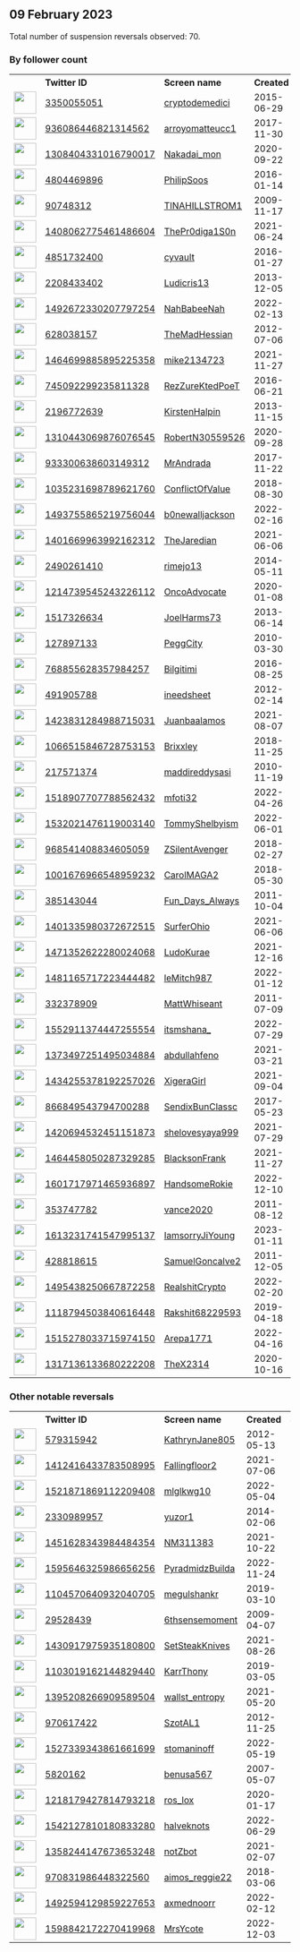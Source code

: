 
## 09 February 2023
Total number of suspension reversals observed: 70.

### By follower count
<table><tr><th></th><th align="left">Twitter ID</th><th align="left">Screen name</th>
<th align="left">Created</th><th align="left">Status</th><th align="left">Suspended</th><th align="left">Followers</th>
<tr><td><a href="https://pbs.twimg.com/profile_images/1312945488145113088/IfnlT4Gp_normal.jpg"><img src="https://pbs.twimg.com/profile_images/1312945488145113088/IfnlT4Gp_normal.jpg" width="40px" height="40px" align="center"/></a></td><td><a href="https://twitter.com/intent/user?user_id=3350055051">3350055051</a></td><td><a href="https://twitter.com/cryptodemedici">cryptodemedici</a></td><td>2015-06-29</td><td align="center"></td><td></td><td>77703</td></tr>
<tr><td><a href="https://pbs.twimg.com/profile_images/1560815140995567617/0856172Z_normal.jpg"><img src="https://pbs.twimg.com/profile_images/1560815140995567617/0856172Z_normal.jpg" width="40px" height="40px" align="center"/></a></td><td><a href="https://twitter.com/intent/user?user_id=936086446821314562">936086446821314562</a></td><td><a href="https://twitter.com/arroyomatteucc1">arroyomatteucc1</a></td><td>2017-11-30</td><td align="center"></td><td>2022-08-26</td><td>13696</td></tr>
<tr><td><a href="https://pbs.twimg.com/profile_images/1440403604947439618/Qfiy0-pa_normal.jpg"><img src="https://pbs.twimg.com/profile_images/1440403604947439618/Qfiy0-pa_normal.jpg" width="40px" height="40px" align="center"/></a></td><td><a href="https://twitter.com/intent/user?user_id=1308404331016790017">1308404331016790017</a></td><td><a href="https://twitter.com/Nakadai_mon">Nakadai_mon</a></td><td>2020-09-22</td><td align="center"></td><td></td><td>12212</td></tr>
<tr><td><a href="https://pbs.twimg.com/profile_images/746277150844653568/WlPgEl3a_normal.jpg"><img src="https://pbs.twimg.com/profile_images/746277150844653568/WlPgEl3a_normal.jpg" width="40px" height="40px" align="center"/></a></td><td><a href="https://twitter.com/intent/user?user_id=4804469896">4804469896</a></td><td><a href="https://twitter.com/PhilipSoos">PhilipSoos</a></td><td>2016-01-14</td><td align="center"></td><td>2022-07-25</td><td>8183</td></tr>
<tr><td><a href="https://pbs.twimg.com/profile_images/985772445243138048/FNAliUMB_normal.jpg"><img src="https://pbs.twimg.com/profile_images/985772445243138048/FNAliUMB_normal.jpg" width="40px" height="40px" align="center"/></a></td><td><a href="https://twitter.com/intent/user?user_id=90748312">90748312</a></td><td><a href="https://twitter.com/TINAHILLSTROM1">TINAHILLSTROM1</a></td><td>2009-11-17</td><td align="center"></td><td></td><td>7529</td></tr>
<tr><td><a href="https://pbs.twimg.com/profile_images/1529325814327689216/EXjb7tbq_normal.jpg"><img src="https://pbs.twimg.com/profile_images/1529325814327689216/EXjb7tbq_normal.jpg" width="40px" height="40px" align="center"/></a></td><td><a href="https://twitter.com/intent/user?user_id=1408062775461486604">1408062775461486604</a></td><td><a href="https://twitter.com/ThePr0diga1S0n">ThePr0diga1S0n</a></td><td>2021-06-24</td><td align="center"></td><td>2022-08-05</td><td>7149</td></tr>
<tr><td><a href="https://pbs.twimg.com/profile_images/1330886443984695303/mW3APyrF_normal.jpg"><img src="https://pbs.twimg.com/profile_images/1330886443984695303/mW3APyrF_normal.jpg" width="40px" height="40px" align="center"/></a></td><td><a href="https://twitter.com/intent/user?user_id=4851732400">4851732400</a></td><td><a href="https://twitter.com/cyvault">cyvault</a></td><td>2016-01-27</td><td align="center"></td><td></td><td>6737</td></tr>
<tr><td><a href="https://pbs.twimg.com/profile_images/1212564073956675584/4QlvY0oV_normal.jpg"><img src="https://pbs.twimg.com/profile_images/1212564073956675584/4QlvY0oV_normal.jpg" width="40px" height="40px" align="center"/></a></td><td><a href="https://twitter.com/intent/user?user_id=2208433402">2208433402</a></td><td><a href="https://twitter.com/Ludicris13">Ludicris13</a></td><td>2013-12-05</td><td align="center"></td><td></td><td>6507</td></tr>
<tr><td><a href="https://pbs.twimg.com/profile_images/1578168917037649923/aHeL45TD_normal.jpg"><img src="https://pbs.twimg.com/profile_images/1578168917037649923/aHeL45TD_normal.jpg" width="40px" height="40px" align="center"/></a></td><td><a href="https://twitter.com/intent/user?user_id=1492672330207797254">1492672330207797254</a></td><td><a href="https://twitter.com/NahBabeeNah">NahBabeeNah</a></td><td>2022-02-13</td><td align="center"></td><td>2022-11-11</td><td>4810</td></tr>
<tr><td><a href="https://pbs.twimg.com/profile_images/998655292198957061/l6dgZEF0_normal.jpg"><img src="https://pbs.twimg.com/profile_images/998655292198957061/l6dgZEF0_normal.jpg" width="40px" height="40px" align="center"/></a></td><td><a href="https://twitter.com/intent/user?user_id=628038157">628038157</a></td><td><a href="https://twitter.com/TheMadHessian">TheMadHessian</a></td><td>2012-07-06</td><td align="center">🔒</td><td></td><td>4042</td></tr>
<tr><td><a href="https://pbs.twimg.com/profile_images/1494515070302183425/N-awK03x_normal.jpg"><img src="https://pbs.twimg.com/profile_images/1494515070302183425/N-awK03x_normal.jpg" width="40px" height="40px" align="center"/></a></td><td><a href="https://twitter.com/intent/user?user_id=1464699885895225358">1464699885895225358</a></td><td><a href="https://twitter.com/mike2134723">mike2134723</a></td><td>2021-11-27</td><td align="center"></td><td>2022-10-05</td><td>2124</td></tr>
<tr><td><a href="https://pbs.twimg.com/profile_images/853278945239814144/uPWQaejb_normal.jpg"><img src="https://pbs.twimg.com/profile_images/853278945239814144/uPWQaejb_normal.jpg" width="40px" height="40px" align="center"/></a></td><td><a href="https://twitter.com/intent/user?user_id=745092299235811328">745092299235811328</a></td><td><a href="https://twitter.com/RezZureKtedPoeT">RezZureKtedPoeT</a></td><td>2016-06-21</td><td align="center"></td><td>2022-08-04</td><td>1881</td></tr>
<tr><td><a href="https://pbs.twimg.com/profile_images/1075576527838822400/tVRJPTFw_normal.jpg"><img src="https://pbs.twimg.com/profile_images/1075576527838822400/tVRJPTFw_normal.jpg" width="40px" height="40px" align="center"/></a></td><td><a href="https://twitter.com/intent/user?user_id=2196772639">2196772639</a></td><td><a href="https://twitter.com/KirstenHalpin">KirstenHalpin</a></td><td>2013-11-15</td><td align="center"></td><td>2022-08-02</td><td>1501</td></tr>
<tr><td><a href="https://pbs.twimg.com/profile_images/1551106358174416897/VrNzTkI8_normal.jpg"><img src="https://pbs.twimg.com/profile_images/1551106358174416897/VrNzTkI8_normal.jpg" width="40px" height="40px" align="center"/></a></td><td><a href="https://twitter.com/intent/user?user_id=1310443069876076545">1310443069876076545</a></td><td><a href="https://twitter.com/RobertN30559526">RobertN30559526</a></td><td>2020-09-28</td><td align="center"></td><td>2022-08-17</td><td>1467</td></tr>
<tr><td><a href="https://pbs.twimg.com/profile_images/1340257125604462592/-RSmzO_7_normal.jpg"><img src="https://pbs.twimg.com/profile_images/1340257125604462592/-RSmzO_7_normal.jpg" width="40px" height="40px" align="center"/></a></td><td><a href="https://twitter.com/intent/user?user_id=933300638603149312">933300638603149312</a></td><td><a href="https://twitter.com/MrAndrada">MrAndrada</a></td><td>2017-11-22</td><td align="center"></td><td></td><td>1304</td></tr>
<tr><td><a href="https://pbs.twimg.com/profile_images/1400535849381482498/fNtT2CBC_normal.png"><img src="https://pbs.twimg.com/profile_images/1400535849381482498/fNtT2CBC_normal.png" width="40px" height="40px" align="center"/></a></td><td><a href="https://twitter.com/intent/user?user_id=1035231698789621760">1035231698789621760</a></td><td><a href="https://twitter.com/ConflictOfValue">ConflictOfValue</a></td><td>2018-08-30</td><td align="center"></td><td>2022-11-20</td><td>1287</td></tr>
<tr><td><a href="https://pbs.twimg.com/profile_images/1537433949864984578/v6RncMjn_normal.jpg"><img src="https://pbs.twimg.com/profile_images/1537433949864984578/v6RncMjn_normal.jpg" width="40px" height="40px" align="center"/></a></td><td><a href="https://twitter.com/intent/user?user_id=1493755865219756044">1493755865219756044</a></td><td><a href="https://twitter.com/b0newalljackson">b0newalljackson</a></td><td>2022-02-16</td><td align="center"></td><td>2022-08-15</td><td>1098</td></tr>
<tr><td><a href="https://pbs.twimg.com/profile_images/1556119575661580289/hinC46YM_normal.jpg"><img src="https://pbs.twimg.com/profile_images/1556119575661580289/hinC46YM_normal.jpg" width="40px" height="40px" align="center"/></a></td><td><a href="https://twitter.com/intent/user?user_id=1401669963992162312">1401669963992162312</a></td><td><a href="https://twitter.com/TheJaredian">TheJaredian</a></td><td>2021-06-06</td><td align="center"></td><td>2022-10-11</td><td>746</td></tr>
<tr><td><a href="https://pbs.twimg.com/profile_images/1425712136597213184/SkDVE_2t_normal.jpg"><img src="https://pbs.twimg.com/profile_images/1425712136597213184/SkDVE_2t_normal.jpg" width="40px" height="40px" align="center"/></a></td><td><a href="https://twitter.com/intent/user?user_id=2490261410">2490261410</a></td><td><a href="https://twitter.com/rimejo13">rimejo13</a></td><td>2014-05-11</td><td align="center"></td><td>2023-02-01</td><td>571</td></tr>
<tr><td><a href="https://pbs.twimg.com/profile_images/1553111735380451328/CTIemVjK_normal.jpg"><img src="https://pbs.twimg.com/profile_images/1553111735380451328/CTIemVjK_normal.jpg" width="40px" height="40px" align="center"/></a></td><td><a href="https://twitter.com/intent/user?user_id=1214739545243226112">1214739545243226112</a></td><td><a href="https://twitter.com/OncoAdvocate">OncoAdvocate</a></td><td>2020-01-08</td><td align="center"></td><td>2022-10-13</td><td>568</td></tr>
<tr><td><a href="https://pbs.twimg.com/profile_images/852066614119772160/fnIe8UzQ_normal.jpg"><img src="https://pbs.twimg.com/profile_images/852066614119772160/fnIe8UzQ_normal.jpg" width="40px" height="40px" align="center"/></a></td><td><a href="https://twitter.com/intent/user?user_id=1517326634">1517326634</a></td><td><a href="https://twitter.com/JoelHarms73">JoelHarms73</a></td><td>2013-06-14</td><td align="center"></td><td>2022-08-30</td><td>544</td></tr>
<tr><td><a href="https://pbs.twimg.com/profile_images/1549111030831353856/gvSBDyNw_normal.jpg"><img src="https://pbs.twimg.com/profile_images/1549111030831353856/gvSBDyNw_normal.jpg" width="40px" height="40px" align="center"/></a></td><td><a href="https://twitter.com/intent/user?user_id=127897133">127897133</a></td><td><a href="https://twitter.com/PeggCity">PeggCity</a></td><td>2010-03-30</td><td align="center"></td><td>2022-11-04</td><td>543</td></tr>
<tr><td><a href="https://pbs.twimg.com/profile_images/947459652463276034/GgN-WkMN_normal.jpg"><img src="https://pbs.twimg.com/profile_images/947459652463276034/GgN-WkMN_normal.jpg" width="40px" height="40px" align="center"/></a></td><td><a href="https://twitter.com/intent/user?user_id=768855628357984257">768855628357984257</a></td><td><a href="https://twitter.com/Bilgitimi">Bilgitimi</a></td><td>2016-08-25</td><td align="center"></td><td></td><td>533</td></tr>
<tr><td><a href="https://pbs.twimg.com/profile_images/1336639913177976833/HTo-m_qm_normal.jpg"><img src="https://pbs.twimg.com/profile_images/1336639913177976833/HTo-m_qm_normal.jpg" width="40px" height="40px" align="center"/></a></td><td><a href="https://twitter.com/intent/user?user_id=491905788">491905788</a></td><td><a href="https://twitter.com/ineedsheet">ineedsheet</a></td><td>2012-02-14</td><td align="center"></td><td></td><td>465</td></tr>
<tr><td><a href="https://pbs.twimg.com/profile_images/1598035349296582693/dsiLp3ze_normal.jpg"><img src="https://pbs.twimg.com/profile_images/1598035349296582693/dsiLp3ze_normal.jpg" width="40px" height="40px" align="center"/></a></td><td><a href="https://twitter.com/intent/user?user_id=1423831284988715031">1423831284988715031</a></td><td><a href="https://twitter.com/Juanbaalamos">Juanbaalamos</a></td><td>2021-08-07</td><td align="center"></td><td>2023-01-06</td><td>410</td></tr>
<tr><td><a href="https://pbs.twimg.com/profile_images/1591908716399427584/8tH9Xhkn_normal.jpg"><img src="https://pbs.twimg.com/profile_images/1591908716399427584/8tH9Xhkn_normal.jpg" width="40px" height="40px" align="center"/></a></td><td><a href="https://twitter.com/intent/user?user_id=1066515846728753153">1066515846728753153</a></td><td><a href="https://twitter.com/Brixxley">Brixxley</a></td><td>2018-11-25</td><td align="center"></td><td>2022-12-08</td><td>362</td></tr>
<tr><td><a href="https://pbs.twimg.com/profile_images/1415001082883833856/V482CSfB_normal.jpg"><img src="https://pbs.twimg.com/profile_images/1415001082883833856/V482CSfB_normal.jpg" width="40px" height="40px" align="center"/></a></td><td><a href="https://twitter.com/intent/user?user_id=217571374">217571374</a></td><td><a href="https://twitter.com/maddireddysasi">maddireddysasi</a></td><td>2010-11-19</td><td align="center"></td><td>2022-11-29</td><td>320</td></tr>
<tr><td><a href="https://pbs.twimg.com/profile_images/1518907892530880512/0Rc0W6cG_normal.jpg"><img src="https://pbs.twimg.com/profile_images/1518907892530880512/0Rc0W6cG_normal.jpg" width="40px" height="40px" align="center"/></a></td><td><a href="https://twitter.com/intent/user?user_id=1518907707788562432">1518907707788562432</a></td><td><a href="https://twitter.com/mfoti32">mfoti32</a></td><td>2022-04-26</td><td align="center"></td><td>2022-09-25</td><td>220</td></tr>
<tr><td><a href="https://pbs.twimg.com/profile_images/1532118577288978438/RYCscGLI_normal.jpg"><img src="https://pbs.twimg.com/profile_images/1532118577288978438/RYCscGLI_normal.jpg" width="40px" height="40px" align="center"/></a></td><td><a href="https://twitter.com/intent/user?user_id=1532021476119003140">1532021476119003140</a></td><td><a href="https://twitter.com/TommyShelbyism">TommyShelbyism</a></td><td>2022-06-01</td><td align="center"></td><td>2022-07-16</td><td>202</td></tr>
<tr><td><a href="https://pbs.twimg.com/profile_images/1048427154940284928/CUv6apo5_normal.jpg"><img src="https://pbs.twimg.com/profile_images/1048427154940284928/CUv6apo5_normal.jpg" width="40px" height="40px" align="center"/></a></td><td><a href="https://twitter.com/intent/user?user_id=968541408834605059">968541408834605059</a></td><td><a href="https://twitter.com/ZSilentAvenger">ZSilentAvenger</a></td><td>2018-02-27</td><td align="center"></td><td>2022-11-22</td><td>201</td></tr>
<tr><td><a href="https://pbs.twimg.com/profile_images/1351669290118881284/EIoQs1mg_normal.jpg"><img src="https://pbs.twimg.com/profile_images/1351669290118881284/EIoQs1mg_normal.jpg" width="40px" height="40px" align="center"/></a></td><td><a href="https://twitter.com/intent/user?user_id=1001676966548959232">1001676966548959232</a></td><td><a href="https://twitter.com/CarolMAGA2">CarolMAGA2</a></td><td>2018-05-30</td><td align="center"></td><td>2022-07-26</td><td>197</td></tr>
<tr><td><a href="https://pbs.twimg.com/profile_images/1267634134299684864/RFXw1dFW_normal.jpg"><img src="https://pbs.twimg.com/profile_images/1267634134299684864/RFXw1dFW_normal.jpg" width="40px" height="40px" align="center"/></a></td><td><a href="https://twitter.com/intent/user?user_id=385143044">385143044</a></td><td><a href="https://twitter.com/Fun_Days_Always">Fun_Days_Always</a></td><td>2011-10-04</td><td align="center"></td><td></td><td>195</td></tr>
<tr><td><a href="https://pbs.twimg.com/profile_images/1403504724662435840/3_umvnQF_normal.jpg"><img src="https://pbs.twimg.com/profile_images/1403504724662435840/3_umvnQF_normal.jpg" width="40px" height="40px" align="center"/></a></td><td><a href="https://twitter.com/intent/user?user_id=1401335980372672515">1401335980372672515</a></td><td><a href="https://twitter.com/SurferOhio">SurferOhio</a></td><td>2021-06-06</td><td align="center"></td><td>2022-07-12</td><td>180</td></tr>
<tr><td><a href="https://pbs.twimg.com/profile_images/1490513402057441282/PgeCAuE4_normal.jpg"><img src="https://pbs.twimg.com/profile_images/1490513402057441282/PgeCAuE4_normal.jpg" width="40px" height="40px" align="center"/></a></td><td><a href="https://twitter.com/intent/user?user_id=1471352622280024068">1471352622280024068</a></td><td><a href="https://twitter.com/LudoKurae">LudoKurae</a></td><td>2021-12-16</td><td align="center"></td><td>2022-07-08</td><td>169</td></tr>
<tr><td><a href="https://pbs.twimg.com/profile_images/1599108330286350336/ksJejhsD_normal.jpg"><img src="https://pbs.twimg.com/profile_images/1599108330286350336/ksJejhsD_normal.jpg" width="40px" height="40px" align="center"/></a></td><td><a href="https://twitter.com/intent/user?user_id=1481165717223444482">1481165717223444482</a></td><td><a href="https://twitter.com/leMitch987">leMitch987</a></td><td>2022-01-12</td><td align="center"></td><td>2022-12-09</td><td>141</td></tr>
<tr><td><a href="https://pbs.twimg.com/profile_images/1434077322/IMG_0224_normal.JPG"><img src="https://pbs.twimg.com/profile_images/1434077322/IMG_0224_normal.JPG" width="40px" height="40px" align="center"/></a></td><td><a href="https://twitter.com/intent/user?user_id=332378909">332378909</a></td><td><a href="https://twitter.com/MattWhiseant">MattWhiseant</a></td><td>2011-07-09</td><td align="center"></td><td></td><td>136</td></tr>
<tr><td><a href="https://pbs.twimg.com/profile_images/1601391848957714434/mXw76ppe_normal.jpg"><img src="https://pbs.twimg.com/profile_images/1601391848957714434/mXw76ppe_normal.jpg" width="40px" height="40px" align="center"/></a></td><td><a href="https://twitter.com/intent/user?user_id=1552911374447255554">1552911374447255554</a></td><td><a href="https://twitter.com/itsmshana_">itsmshana_</a></td><td>2022-07-29</td><td align="center"></td><td>2022-12-30</td><td>127</td></tr>
<tr><td><a href="https://pbs.twimg.com/profile_images/1506794723150729221/DmQNpSq-_normal.jpg"><img src="https://pbs.twimg.com/profile_images/1506794723150729221/DmQNpSq-_normal.jpg" width="40px" height="40px" align="center"/></a></td><td><a href="https://twitter.com/intent/user?user_id=1373497251495034884">1373497251495034884</a></td><td><a href="https://twitter.com/abdullahfeno">abdullahfeno</a></td><td>2021-03-21</td><td align="center"></td><td>2022-09-29</td><td>111</td></tr>
<tr><td><a href="https://pbs.twimg.com/profile_images/1442354961996783617/FZBEP3Kk_normal.jpg"><img src="https://pbs.twimg.com/profile_images/1442354961996783617/FZBEP3Kk_normal.jpg" width="40px" height="40px" align="center"/></a></td><td><a href="https://twitter.com/intent/user?user_id=1434255378192257026">1434255378192257026</a></td><td><a href="https://twitter.com/XigeraGirl">XigeraGirl</a></td><td>2021-09-04</td><td align="center"></td><td></td><td>105</td></tr>
<tr><td><a href="https://pbs.twimg.com/profile_images/1168714658041257985/N96RM1R3_normal.png"><img src="https://pbs.twimg.com/profile_images/1168714658041257985/N96RM1R3_normal.png" width="40px" height="40px" align="center"/></a></td><td><a href="https://twitter.com/intent/user?user_id=866849543794700288">866849543794700288</a></td><td><a href="https://twitter.com/SendixBunClassc">SendixBunClassc</a></td><td>2017-05-23</td><td align="center"></td><td></td><td>96</td></tr>
<tr><td><a href="https://pbs.twimg.com/profile_images/1503089202464014337/ggzgv354_normal.jpg"><img src="https://pbs.twimg.com/profile_images/1503089202464014337/ggzgv354_normal.jpg" width="40px" height="40px" align="center"/></a></td><td><a href="https://twitter.com/intent/user?user_id=1420694532451151873">1420694532451151873</a></td><td><a href="https://twitter.com/shelovesyaya999">shelovesyaya999</a></td><td>2021-07-29</td><td align="center"></td><td>2022-06-20</td><td>81</td></tr>
<tr><td><a href="https://pbs.twimg.com/profile_images/1476753406207401984/bzdjfBqh_normal.jpg"><img src="https://pbs.twimg.com/profile_images/1476753406207401984/bzdjfBqh_normal.jpg" width="40px" height="40px" align="center"/></a></td><td><a href="https://twitter.com/intent/user?user_id=1464458050287329285">1464458050287329285</a></td><td><a href="https://twitter.com/BlacksonFrank">BlacksonFrank</a></td><td>2021-11-27</td><td align="center"></td><td>2022-07-05</td><td>74</td></tr>
<tr><td><a href="https://pbs.twimg.com/profile_images/1606038889990332441/3-q-Hx3e_normal.jpg"><img src="https://pbs.twimg.com/profile_images/1606038889990332441/3-q-Hx3e_normal.jpg" width="40px" height="40px" align="center"/></a></td><td><a href="https://twitter.com/intent/user?user_id=1601717971465936897">1601717971465936897</a></td><td><a href="https://twitter.com/HandsomeRokie">HandsomeRokie</a></td><td>2022-12-10</td><td align="center"></td><td>2023-01-09</td><td>55</td></tr>
<tr><td><a href="https://pbs.twimg.com/profile_images/502266429450645505/zcCXITwL_normal.jpeg"><img src="https://pbs.twimg.com/profile_images/502266429450645505/zcCXITwL_normal.jpeg" width="40px" height="40px" align="center"/></a></td><td><a href="https://twitter.com/intent/user?user_id=353747782">353747782</a></td><td><a href="https://twitter.com/vance2020">vance2020</a></td><td>2011-08-12</td><td align="center"></td><td>2022-12-18</td><td>41</td></tr>
<tr><td><a href="https://pbs.twimg.com/profile_images/1613273734919630848/bF9Ndg9y_normal.jpg"><img src="https://pbs.twimg.com/profile_images/1613273734919630848/bF9Ndg9y_normal.jpg" width="40px" height="40px" align="center"/></a></td><td><a href="https://twitter.com/intent/user?user_id=1613231741547995137">1613231741547995137</a></td><td><a href="https://twitter.com/IamsorryJiYoung">IamsorryJiYoung</a></td><td>2023-01-11</td><td align="center"></td><td>2023-01-30</td><td>39</td></tr>
<tr><td><a href="https://pbs.twimg.com/profile_images/1571185631170019331/4Fa7Ivh7_normal.jpg"><img src="https://pbs.twimg.com/profile_images/1571185631170019331/4Fa7Ivh7_normal.jpg" width="40px" height="40px" align="center"/></a></td><td><a href="https://twitter.com/intent/user?user_id=428818615">428818615</a></td><td><a href="https://twitter.com/SamuelGoncalve2">SamuelGoncalve2</a></td><td>2011-12-05</td><td align="center"></td><td>2023-01-13</td><td>36</td></tr>
<tr><td><a href="https://pbs.twimg.com/profile_images/1557171928598732800/F_kDYpR4_normal.jpg"><img src="https://pbs.twimg.com/profile_images/1557171928598732800/F_kDYpR4_normal.jpg" width="40px" height="40px" align="center"/></a></td><td><a href="https://twitter.com/intent/user?user_id=1495438250667872258">1495438250667872258</a></td><td><a href="https://twitter.com/RealshitCrypto">RealshitCrypto</a></td><td>2022-02-20</td><td align="center"></td><td>2022-08-23</td><td>35</td></tr>
<tr><td><a href="https://pbs.twimg.com/profile_images/1118794606659768322/vrrnyE4__normal.png"><img src="https://pbs.twimg.com/profile_images/1118794606659768322/vrrnyE4__normal.png" width="40px" height="40px" align="center"/></a></td><td><a href="https://twitter.com/intent/user?user_id=1118794503840616448">1118794503840616448</a></td><td><a href="https://twitter.com/Rakshit68229593">Rakshit68229593</a></td><td>2019-04-18</td><td align="center"></td><td>2022-05-25</td><td>30</td></tr>
<tr><td><a href="https://pbs.twimg.com/profile_images/1517431498223280128/rcT3m_ft_normal.jpg"><img src="https://pbs.twimg.com/profile_images/1517431498223280128/rcT3m_ft_normal.jpg" width="40px" height="40px" align="center"/></a></td><td><a href="https://twitter.com/intent/user?user_id=1515278033715974150">1515278033715974150</a></td><td><a href="https://twitter.com/Arepa1771">Arepa1771</a></td><td>2022-04-16</td><td align="center"></td><td>2022-06-28</td><td>27</td></tr>
<tr><td><a href="https://pbs.twimg.com/profile_images/1522661358419984385/xT2CgoUf_normal.jpg"><img src="https://pbs.twimg.com/profile_images/1522661358419984385/xT2CgoUf_normal.jpg" width="40px" height="40px" align="center"/></a></td><td><a href="https://twitter.com/intent/user?user_id=1317136133680222208">1317136133680222208</a></td><td><a href="https://twitter.com/TheX2314">TheX2314</a></td><td>2020-10-16</td><td align="center"></td><td>2022-09-26</td><td>26</td></tr>
</table>

### Other notable reversals
<table><tr><th></th><th align="left">Twitter ID</th><th align="left">Screen name</th>
<th align="left">Created</th><th align="left">Status</th><th align="left">Suspended</th><th align="left">Followers</th>
<tr><td><a href="https://pbs.twimg.com/profile_images/2215796477/chrysalis_flyer_take_4_normal.jpg"><img src="https://pbs.twimg.com/profile_images/2215796477/chrysalis_flyer_take_4_normal.jpg" width="40px" height="40px" align="center"/></a></td><td><a href="https://twitter.com/intent/user?user_id=579315942">579315942</a></td><td><a href="https://twitter.com/KathrynJane805">KathrynJane805</a></td><td>2012-05-13</td><td align="center"></td><td>2022-08-10</td><td>0</td></tr>
<tr><td><a href="https://pbs.twimg.com/profile_images/1412418090663649280/7KTS8piW_normal.jpg"><img src="https://pbs.twimg.com/profile_images/1412418090663649280/7KTS8piW_normal.jpg" width="40px" height="40px" align="center"/></a></td><td><a href="https://twitter.com/intent/user?user_id=1412416433783508995">1412416433783508995</a></td><td><a href="https://twitter.com/Fallingfloor2">Fallingfloor2</a></td><td>2021-07-06</td><td align="center"></td><td>2022-08-22</td><td>0</td></tr>
<tr><td><a href="https://pbs.twimg.com/profile_images/1551200846427394048/J_77Bwrn_normal.jpg"><img src="https://pbs.twimg.com/profile_images/1551200846427394048/J_77Bwrn_normal.jpg" width="40px" height="40px" align="center"/></a></td><td><a href="https://twitter.com/intent/user?user_id=1521871869112209408">1521871869112209408</a></td><td><a href="https://twitter.com/mlglkwg10">mlglkwg10</a></td><td>2022-05-04</td><td align="center"></td><td>2022-10-20</td><td>1</td></tr>
<tr><td><a href="https://pbs.twimg.com/profile_images/1496923265440403462/2TbepWKH_normal.jpg"><img src="https://pbs.twimg.com/profile_images/1496923265440403462/2TbepWKH_normal.jpg" width="40px" height="40px" align="center"/></a></td><td><a href="https://twitter.com/intent/user?user_id=2330989957">2330989957</a></td><td><a href="https://twitter.com/yuzor1">yuzor1</a></td><td>2014-02-06</td><td align="center"></td><td>2022-09-01</td><td>0</td></tr>
<tr><td><a href="https://pbs.twimg.com/profile_images/1454565475254300672/3x7I-gmr_normal.jpg"><img src="https://pbs.twimg.com/profile_images/1454565475254300672/3x7I-gmr_normal.jpg" width="40px" height="40px" align="center"/></a></td><td><a href="https://twitter.com/intent/user?user_id=1451628343984484354">1451628343984484354</a></td><td><a href="https://twitter.com/NM311383">NM311383</a></td><td>2021-10-22</td><td align="center"></td><td>2022-09-30</td><td>0</td></tr>
<tr><td><a href="https://pbs.twimg.com/profile_images/1595652027765460993/TP2Eap9C_normal.jpg"><img src="https://pbs.twimg.com/profile_images/1595652027765460993/TP2Eap9C_normal.jpg" width="40px" height="40px" align="center"/></a></td><td><a href="https://twitter.com/intent/user?user_id=1595646325986656256">1595646325986656256</a></td><td><a href="https://twitter.com/PyradmidzBuilda">PyradmidzBuilda</a></td><td>2022-11-24</td><td align="center"></td><td>2022-12-18</td><td>13</td></tr>
<tr><td><a href="https://pbs.twimg.com/profile_images/1622925569724928001/1ltKQ4uH_normal.jpg"><img src="https://pbs.twimg.com/profile_images/1622925569724928001/1ltKQ4uH_normal.jpg" width="40px" height="40px" align="center"/></a></td><td><a href="https://twitter.com/intent/user?user_id=1104570640932040705">1104570640932040705</a></td><td><a href="https://twitter.com/megulshankr">megulshankr</a></td><td>2019-03-10</td><td align="center"></td><td>2023-02-03</td><td>21</td></tr>
<tr><td><a href="https://pbs.twimg.com/profile_images/580612990535360512/zkDd03Z7_normal.jpg"><img src="https://pbs.twimg.com/profile_images/580612990535360512/zkDd03Z7_normal.jpg" width="40px" height="40px" align="center"/></a></td><td><a href="https://twitter.com/intent/user?user_id=29528439">29528439</a></td><td><a href="https://twitter.com/6thsensemoment">6thsensemoment</a></td><td>2009-04-07</td><td align="center"></td><td>2022-08-13</td><td>0</td></tr>
<tr><td><a href="https://pbs.twimg.com/profile_images/1430918175437230082/HGQJTYen_normal.jpg"><img src="https://pbs.twimg.com/profile_images/1430918175437230082/HGQJTYen_normal.jpg" width="40px" height="40px" align="center"/></a></td><td><a href="https://twitter.com/intent/user?user_id=1430917975935180800">1430917975935180800</a></td><td><a href="https://twitter.com/SetSteakKnives">SetSteakKnives</a></td><td>2021-08-26</td><td align="center"></td><td>2022-06-23</td><td>0</td></tr>
<tr><td><a href="https://pbs.twimg.com/profile_images/1592457135174176769/YcekK8c9_normal.jpg"><img src="https://pbs.twimg.com/profile_images/1592457135174176769/YcekK8c9_normal.jpg" width="40px" height="40px" align="center"/></a></td><td><a href="https://twitter.com/intent/user?user_id=1103019162144829440">1103019162144829440</a></td><td><a href="https://twitter.com/KarrThony">KarrThony</a></td><td>2019-03-05</td><td align="center">🔒</td><td>2022-11-16</td><td>3</td></tr>
<tr><td><a href="https://abs.twimg.com/sticky/default_profile_images/default_profile_normal.png"><img src="https://abs.twimg.com/sticky/default_profile_images/default_profile_normal.png" width="40px" height="40px" align="center"/></a></td><td><a href="https://twitter.com/intent/user?user_id=1395208266909589504">1395208266909589504</a></td><td><a href="https://twitter.com/wallst_entropy">wallst_entropy</a></td><td>2021-05-20</td><td align="center"></td><td>2023-01-15</td><td>4</td></tr>
<tr><td><a href="https://abs.twimg.com/sticky/default_profile_images/default_profile_normal.png"><img src="https://abs.twimg.com/sticky/default_profile_images/default_profile_normal.png" width="40px" height="40px" align="center"/></a></td><td><a href="https://twitter.com/intent/user?user_id=970617422">970617422</a></td><td><a href="https://twitter.com/SzotAL1">SzotAL1</a></td><td>2012-11-25</td><td align="center"></td><td>2022-12-12</td><td>1</td></tr>
<tr><td><a href="https://pbs.twimg.com/profile_images/1527339863179415552/x-xAOgQk_normal.jpg"><img src="https://pbs.twimg.com/profile_images/1527339863179415552/x-xAOgQk_normal.jpg" width="40px" height="40px" align="center"/></a></td><td><a href="https://twitter.com/intent/user?user_id=1527339343861661699">1527339343861661699</a></td><td><a href="https://twitter.com/stomaninoff">stomaninoff</a></td><td>2022-05-19</td><td align="center"></td><td>2022-10-03</td><td>14</td></tr>
<tr><td><a href="https://pbs.twimg.com/profile_images/675782447594893316/h3ZqtBs3_normal.jpg"><img src="https://pbs.twimg.com/profile_images/675782447594893316/h3ZqtBs3_normal.jpg" width="40px" height="40px" align="center"/></a></td><td><a href="https://twitter.com/intent/user?user_id=5820162">5820162</a></td><td><a href="https://twitter.com/benusa567">benusa567</a></td><td>2007-05-07</td><td align="center"></td><td>2022-05-16</td><td>0</td></tr>
<tr><td><a href="https://pbs.twimg.com/profile_images/1218825649252700160/qHjLFrss_normal.jpg"><img src="https://pbs.twimg.com/profile_images/1218825649252700160/qHjLFrss_normal.jpg" width="40px" height="40px" align="center"/></a></td><td><a href="https://twitter.com/intent/user?user_id=1218179427814793218">1218179427814793218</a></td><td><a href="https://twitter.com/ros_lox">ros_lox</a></td><td>2020-01-17</td><td align="center"></td><td>2022-10-06</td><td>8</td></tr>
<tr><td><a href="https://pbs.twimg.com/profile_images/1586463692840787969/z9cY6s0K_normal.jpg"><img src="https://pbs.twimg.com/profile_images/1586463692840787969/z9cY6s0K_normal.jpg" width="40px" height="40px" align="center"/></a></td><td><a href="https://twitter.com/intent/user?user_id=1542127810180833280">1542127810180833280</a></td><td><a href="https://twitter.com/halveknots">halveknots</a></td><td>2022-06-29</td><td align="center"></td><td>2023-01-03</td><td>18</td></tr>
<tr><td><a href="https://pbs.twimg.com/profile_images/1461150820490223619/iTdJ7iVc_normal.jpg"><img src="https://pbs.twimg.com/profile_images/1461150820490223619/iTdJ7iVc_normal.jpg" width="40px" height="40px" align="center"/></a></td><td><a href="https://twitter.com/intent/user?user_id=1358244147673653248">1358244147673653248</a></td><td><a href="https://twitter.com/notZbot">notZbot</a></td><td>2021-02-07</td><td align="center"></td><td>2022-07-04</td><td>9</td></tr>
<tr><td><a href="https://pbs.twimg.com/profile_images/986491041623584768/k6cFMUq0_normal.jpg"><img src="https://pbs.twimg.com/profile_images/986491041623584768/k6cFMUq0_normal.jpg" width="40px" height="40px" align="center"/></a></td><td><a href="https://twitter.com/intent/user?user_id=970831986448322560">970831986448322560</a></td><td><a href="https://twitter.com/aimos_reggie22">aimos_reggie22</a></td><td>2018-03-06</td><td align="center"></td><td></td><td>9</td></tr>
<tr><td><a href="https://pbs.twimg.com/profile_images/1566724327877271554/IWn2ScBb_normal.jpg"><img src="https://pbs.twimg.com/profile_images/1566724327877271554/IWn2ScBb_normal.jpg" width="40px" height="40px" align="center"/></a></td><td><a href="https://twitter.com/intent/user?user_id=1492594129859227653">1492594129859227653</a></td><td><a href="https://twitter.com/axmednoorr">axmednoorr</a></td><td>2022-02-12</td><td align="center"></td><td>2023-01-18</td><td>24</td></tr>
<tr><td><a href="https://pbs.twimg.com/profile_images/1598842373307617280/jhdhnalv_normal.jpg"><img src="https://pbs.twimg.com/profile_images/1598842373307617280/jhdhnalv_normal.jpg" width="40px" height="40px" align="center"/></a></td><td><a href="https://twitter.com/intent/user?user_id=1598842172270419968">1598842172270419968</a></td><td><a href="https://twitter.com/MrsYcote">MrsYcote</a></td><td>2022-12-03</td><td align="center"></td><td>2023-01-19</td><td>3</td></tr>
</table>
